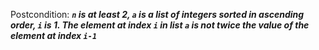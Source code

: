 Postcondition: ***`n` is at least 2, `a` is a list of integers sorted in ascending order, `i` is 1. The element at index `i` in list `a` is not twice the value of the element at index `i-1`***